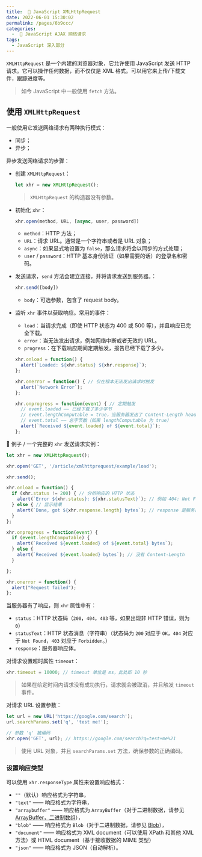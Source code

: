 ```yaml
---
title:  🍶 JavaScript XMLHttpRequest
date: 2022-06-01 15:30:02
permalink: /pages/6b9ccc/
categories:
  -  🍯 JavaScript AJAX 网络请求
tags:
  - JavaScript 深入部分
---
```

`XMLHttpRequest` 是一个内建的浏览器对象，它允许使用 JavaScript 发送 HTTP 请求。它可以操作任何数据，而不仅仅是 XML 格式。可以用它来上传/下载文件，跟踪进度等。

> 如今 JavaScript 中一般使用 `fetch` 方法。



## 使用 `XMLHttpRequest`

一般使用它发送网络请求有两种执行模式：

+ 同步；
+ 异步；



异步发送网络请求的步骤：

+ 创建 `XMLHttpRequest`：

  ```js
  let xhr = new XMLHttpRequest();
  ```

  > `XMLHttpRequest` 的构造器没有参数。

+ 初始化 `xhr`：

  ```js
  xhr.open(method, URL, [async, user, password])
  ```

  + `method`：HTTP 方法；
  + `URL`：请求 URL。通常是一个字符串或者是 URL 对象；
  + `async`：如果显式地设置为 `false`，那么请求将会以同步的方式处理；
  + `user` / `password`：HTTP 基本身份验证（如果需要的话）的登录名和密码。

+ 发送请求，`send` 方法会建立连接，并将请求发送到服务器。：

  ```js
  xhr.send([body])
  ```

  + `body`：可选参数，包含了 request body。

+ 监听 `xhr` 事件以获取响应。常用的事件：

  + `load`：当请求完成（即使 HTTP 状态为 400 或 500 等），并且响应已完全下载。
  + `error`：当无法发出请求，例如网络中断或者无效的 URL。
  + `progress`：在下载响应期间定期触发，报告已经下载了多少。

  ```js
  xhr.onload = function() {
    alert(`Loaded: ${xhr.status} ${xhr.response}`);
  };
  
  xhr.onerror = function() { // 仅在根本无法发出请求时触发
    alert(`Network Error`);
  };
  
  xhr.onprogress = function(event) { // 定期触发
    // event.loaded —— 已经下载了多少字节
    // event.lengthComputable = true，当服务器发送了 Content-Length header 时
    // event.total —— 总字节数（如果 lengthComputable 为 true）
    alert(`Received ${event.loaded} of ${event.total}`);
  };
  ```

  

🌰 例子 / 一个完整的 `xhr` 发送请求实例：

```js
let xhr = new XMLHttpRequest();

xhr.open('GET', '/article/xmlhttprequest/example/load');

xhr.send();

xhr.onload = function() {
  if (xhr.status != 200) { // 分析响应的 HTTP 状态
    alert(`Error ${xhr.status}: ${xhr.statusText}`); // 例如 404: Not Found
  } else { // 显示结果
    alert(`Done, got ${xhr.response.length} bytes`); // response 是服务器响应
  }
};

xhr.onprogress = function(event) {
  if (event.lengthComputable) {
    alert(`Received ${event.loaded} of ${event.total} bytes`);
  } else {
    alert(`Received ${event.loaded} bytes`); // 没有 Content-Length
  }

};

xhr.onerror = function() {
  alert("Request failed");
};
```

当服务器有了响应，则 `xhr` 属性中有：

+ `status`：HTTP 状态码（`200`，`404`，`403` 等，如果出现非 HTTP 错误，则为 `0`）
+ `statusText`：HTTP 状态消息（字符串）（状态码为 `200` 对应于 `OK`，`404` 对应于 `Not Found`，`403` 对应于 `Forbidden`。）
+ `response`：服务器响应体。



对请求设置超时属性 `timeout`：

```js
xhr.timeout = 10000; // timeout 单位是 ms，此处即 10 秒
```

> 如果在给定时间内请求没有成功执行，请求就会被取消，并且触发 `timeout` 事件。



对请求 URL 设置参数：

```js
let url = new URL('https://google.com/search');
url.searchParams.set('q', 'test me!');

// 参数 'q' 被编码
xhr.open('GET', url); // https://google.com/search?q=test+me%21
```

> 使用 URL 对象，并且 `searchParams.set` 方法，确保参数的正确编码。



### 设置响应类型

可以使用 `xhr.responseType` 属性来设置响应格式：

- `""`（默认）响应格式为字符串，
- `"text"` —— 响应格式为字符串，
- `"arraybuffer"` —— 响应格式为 `ArrayBuffer`（对于二进制数据，请参见 [ArrayBuffer，二进制数组](https://zh.javascript.info/arraybuffer-binary-arrays)），
- `"blob"` —— 响应格式为 `Blob`（对于二进制数据，请参见 [Blob](https://zh.javascript.info/blob)），
- `"document"` —— 响应格式为 XML document（可以使用 XPath 和其他 XML 方法）或 HTML document（基于接收数据的 MIME 类型）
- `"json"` —— 响应格式为 JSON（自动解析）。

